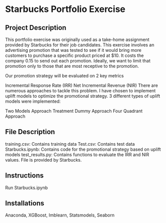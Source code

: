 # Starbucks Portfolio Exercise

## Project Description

This portfolio exercise was originally used as a take-home assignment provided by Starbucks for their job candidates. This exercise involves an advertising promotion that was tested to see if it would bring more customers to purchase a specific product priced at $10. It costs the company 0.15 to send out each promotion. Ideally, we want to limit that promotion only to those that are most receptive to the promotion.

Our promotion strategy will be evaluated on 2 key metrics

Incremental Response Rate (IRR)
Net Incremental Revenue (NIR)
There are numerous approaches to tackle this problem. I have chosen to implement uplift models to optimize the promotional strategy. 3 different types of uplift models were implemented:

Two Models Approach
Treatment Dummy Approach
Four Quadrant Approach


## File Description
training.csv: Contains training data
Test.csv: Contains test data
Starbucks.ipynb: Contains code for the promotional strategy based on uplift models
test_results.py: Contains functions to evaluate the IRR and NIR values. File is provided by Starbucks.

## Instructions
Run Starbucks.ipynb

## Installations
Anaconda, XGBoost, Imblearn, Statsmodels, Seaborn

